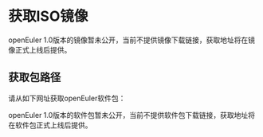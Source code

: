 # 获取ISO镜像<a name="ZH-CN_TOPIC_0183245387"></a>

openEuler 1.0版本的镜像暂未公开，当前不提供镜像下载链接，获取地址将在镜像正式上线后提供。

## 获取包路径<a name="zh-cn_topic_0151921018_s1ecd5ac8c0054659b2ddb45390b80aa9"></a>

请从如下网址获取openEuler软件包：

openEuler 1.0版本的软件包暂未公开，当前不提供软件包下载链接，获取地址将在软件包正式上线后提供。

